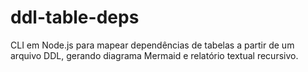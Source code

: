 # ddl-table-deps
CLI em Node.js para mapear dependências de tabelas a partir de um arquivo DDL, gerando diagrama Mermaid e relatório textual recursivo.
